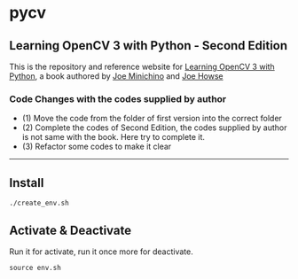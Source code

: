 # pycv
## Learning OpenCV 3 with Python - Second Edition

This is the repository and reference website for [Learning OpenCV 3 with Python](https://www.packtpub.com/application-development/learning-opencv-3-computer-vision-python-second-edition), a book authored by [Joe Minichino](https://github.com/techfort) and [Joe Howse](https://github.com/JoeHowse)

### Code Changes with the codes supplied by author
* (1) Move the code from the folder of first version into the correct folder
* (2) Complete the codes of Second Edition, the codes supplied by author is not same with the book. Here try to complete it.
* (3) Refactor some codes to make it clear

---

## Install
```
./create_env.sh
```

## Activate & Deactivate
Run it for activate, run it once more for deactivate.
```
source env.sh
```
